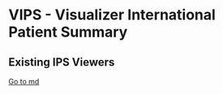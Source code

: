 # VIPS - Visualizer International Patient Summary

## Existing IPS Viewers

[Go to md](docs/research/research-viewers.md)